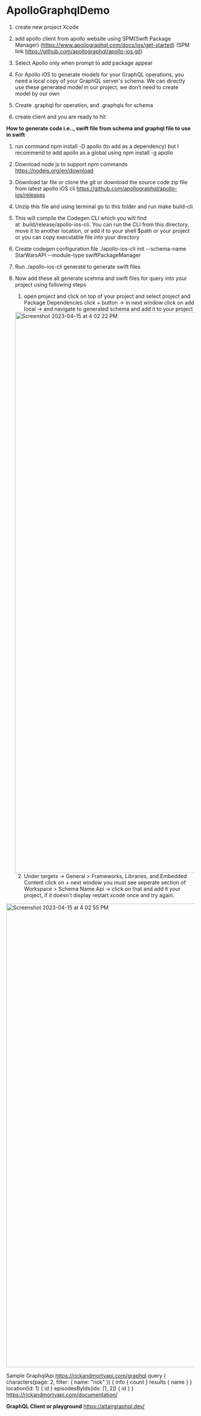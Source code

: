 # ApolloGraphqlDemo

1.	create new project Xcode

2.	add apollo client from apollo website using SPM(Swift Package Manager) (https://www.apollographql.com/docs/ios/get-started) (SPM link https://github.com/apollographql/apollo-ios.git)

3.	Select Apollo only when prompt to add package appear

4.	For Apollo iOS to generate models for your GraphQL operations, you need a local copy of your GraphQL server's schema. We can directly use these generated model in our project, we don’t need to create model by our own

5.	Create .graphql for operation, and .graphqls for schema

6.	create client and you are ready to hit


**How to generate code i.e.., swift file from schema and graphql file to use in swift**
1.	run command npm install -D apollo (to add as a dependency)
	but I recommend to add apollo as a global using npm install -g apollo

2. Download node js to support npm commands https://nodejs.org/en/download

3. Download tar file or clone the git or download the source code zip file from latest apollo iOS cli https://github.com/apollographql/apollo-ios/releases

4. Unzip this file and using terminal go to this folder and run make build-cli

5. This will compile the Codegen CLI which you will find at .build/release/apollo-ios-cli. You can run the CLI from this directory, move it to another location, or add it to your shell $path or your project or you can copy executable file into your directory

6. Create codegen configuration file
./apollo-ios-cli init --schema-name StarWarsAPI --module-type swiftPackageManager

7. Run ./apollo-ios-cli generate to generate swift files

8. Now add these all generate scehma and swift files for query into your project using following steps


	1.	open project and click on top of your project and select project and Package Dependencies click + button -> in next window click on add local -> and navigate to generated schema and add it to your project
	<img width="1500" alt="Screenshot 2023-04-15 at 4 02 22 PM" src="https://user-images.githubusercontent.com/5785670/232208698-992103fa-fc99-423d-b302-afb19e12aca2.png">

	2.	Under targets -> General > Frameworks, Libraries, and Embedded Content click on + next window you must see seperate section of Workspace > Schema Name Api -> click on that and add it your project, if it doesn't display restart xcode once and try again.
<img width="1240" alt="Screenshot 2023-04-15 at 4 02 55 PM" src="https://user-images.githubusercontent.com/5785670/232208733-1354e524-caf4-47b5-ba5d-1f4d62918209.png">


Sample GraphqlApi https://rickandmortyapi.com/graphql
query {
  characters(page: 2, filter: { name: "rick" }) {
    info {
      count
    }
    results {
      name
    }
  }
  location(id: 1) {
    id
  }
  episodesByIds(ids: [1, 2]) {
    id
  }
}
https://rickandmortyapi.com/documentation/

**GraphQL Client or playground**
https://altairgraphql.dev/


